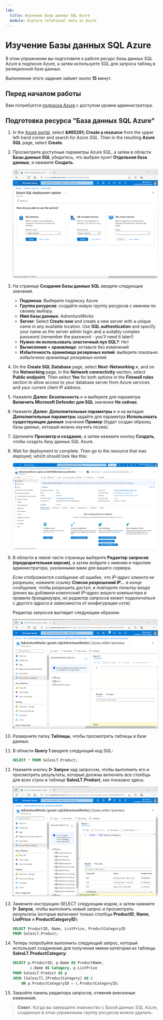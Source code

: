 ```yaml
---
lab:
  title: Изучение Базы данных SQL Azure
  module: Explore relational data in Azure
---
```


# <a name="explore-azure-sql-database"></a>Изучение Базы данных SQL Azure

В этом упражнении вы подготовите к работе ресурс базы данных SQL Azure в подписке Azure, а затем используете SQL для запроса таблиц в реляционной базе данных.

Выполнение этого задания займет около **15** минут.

## <a name="before-you-start"></a>Перед началом работы

Вам потребуется [подписка Azure](https://azure.microsoft.com/free) с доступом уровня администратора.

## <a name="provision-an-azure-sql-database-resource"></a>Подготовка ресурса "База данных SQL Azure"

1. In the <bpt id="p1">[</bpt>Azure portal<ept id="p1">](https://portal.azure.com?azure-portal=true)</ept>, select <bpt id="p2">**</bpt>&amp;#65291; Create a resource<ept id="p2">**</ept> from the upper left-hand corner and search for <bpt id="p3">*</bpt>Azure SQL<ept id="p3">*</ept>. Then in the resulting <bpt id="p1">**</bpt>Azure SQL<ept id="p1">**</ept> page, select <bpt id="p2">**</bpt>Create<ept id="p2">**</ept>.

1. Просмотрите доступные параметры Azure SQL, а затем в области **Базы данных SQL** убедитесь, что выбран пункт **Отдельная база данных**, и нажмите **Создать**.

    ![Снимок экрана портала Azure со страницей Azure SQL.](images//azure-sql-portal.png)

1. На странице **Создание Базы данных SQL** введите следующие значения.
    - **Подписка**: Выберите подписку Azure.
    - **Группа ресурсов**: создайте новую группу ресурсов с именем по своему выбору.
    - **Имя базы данных**: *AdventureWorks*
    - <bpt id="p1">**</bpt>Server<ept id="p1">**</ept>:  Select <bpt id="p2">**</bpt>Create new<ept id="p2">**</ept> and create a new server with a unique name in any available location. Use <bpt id="p1">**</bpt>SQL authentication<ept id="p1">**</ept> and specify your name as the server admin login and a suitably complex password (remember the password - you'll need it later!)
    - **Нужно ли использовать эластичный пул SQL?**: *Нет*
    - **Вычисления + хранилище**: оставьте без изменений
    - **Избыточность хранилища резервных копий**: выберите *локально избыточное хранилище резервных копий*.

1. On the <bpt id="p1">**</bpt>Create SQL Database<ept id="p1">**</ept> page, select <bpt id="p2">**</bpt>Next :Networking &gt;<ept id="p2">**</ept>, and on the <bpt id="p3">**</bpt>Networking<ept id="p3">**</ept> page, in the <bpt id="p4">**</bpt>Network connectivity<ept id="p4">**</ept> section, select <bpt id="p5">**</bpt>Public endpoint<ept id="p5">**</ept>. Then select <bpt id="p1">**</bpt>Yes<ept id="p1">**</ept> for both options in the <bpt id="p2">**</bpt>Firewall rules<ept id="p2">**</ept> section to allow access to your database server from Azure services and your current client IP address.

1. Нажмите **Далее: Безопасность >** и выберите для параметра **Включить Microsoft Defender для SQL** значение **Не сейчас**.

1. Нажмите **Далее: Дополнительные параметры >** и на вкладке **Дополнительные параметры** задайте для параметра **Использовать существующие данные** значение **Пример** (будет создан образец базы данных, который можно изучить позже).

1. Щелкните **Просмотр и создание**, а затем нажмите кнопку **Создать**, чтобы создать базу данных SQL Azure.

1. Wait for deployment to complete. Then go to the resource that was deployed, which should look like this:

    ![Снимок экрана портала Azure со страницей базы данных SQL.](images//sql-database-portal.png)

1. В области в левой части страницы выберите **Редактор запросов (предварительная версия)**, а затем войдите с именем и паролем администратора, указанными вами для вашего сервера.
    
    *Если отображается сообщение об ошибке, что IP-адрес клиента не разрешен, нажмите ссылку **Список разрешений IP...** в конце сообщения, чтобы разрешить доступ, и повторите попытку входа (ранее вы добавили клиентский IP-адрес вашего компьютера в правила брандмауэра, но редактор запросов может подключаться с другого адреса в зависимости от конфигурации сети).*
    
    Редактор запросов выглядит следующим образом:
    
    ![Снимок экрана портала Azure с редактором запросов.](images//query-editor.png)

1. Разверните папку **Таблицы**, чтобы просмотреть таблицы в базе данных.

1. В области **Query 1** введите следующий код SQL:

    ```sql
    SELECT * FROM SalesLT.Product;
    ```

1. Нажмите кнопку **&#9655; Запуск** над запросом, чтобы выполнить его и просмотреть результаты, которые должны включать все столбцы для всех строк в таблице **SalesLT.Product**, как показано здесь:

    ![Снимок экрана портала Azure с редактором запросов и результатами запроса.](images//sql-query-results.png)

1. Замените инструкцию SELECT следующим кодом, а затем нажмите **&#9655; Запуск**, чтобы выполнить новый запрос и просмотреть результаты (которые включают только столбцы **ProductID**, **Name**, **ListPrice** и **ProductCategoryID**):

    ```sql
    SELECT ProductID, Name, ListPrice, ProductCategoryID
    FROM SalesLT.Product;
    ```

1. Теперь попробуйте выполнить следующий запрос, который использует соединение для получения имени категории из таблицы **SalesLT.ProductCategory**:

    ```sql
    SELECT p.ProductID, p.Name AS ProductName,
            c.Name AS Category, p.ListPrice
    FROM SalesLT.Product AS p
    JOIN [SalesLT].[ProductCategory] AS c
        ON p.ProductCategoryID = c.ProductCategoryID;
    ```

1. Закройте панель редактора запросов, отменяя внесенные изменения.

> **Совет**. Когда вы завершите знакомство с Базой данных SQL Azure, созданную в этом упражнении группу ресурсов можно удалить.
